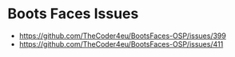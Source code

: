 # Boots Faces Issues
* https://github.com/TheCoder4eu/BootsFaces-OSP/issues/399
* https://github.com/TheCoder4eu/BootsFaces-OSP/issues/411
